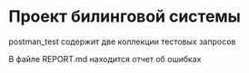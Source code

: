 # Проект билинговой системы
postman_test содержит две коллекции тестовых запросов
    
В файле REPORT.md находится отчет об ошибках